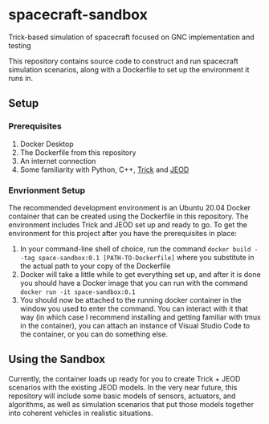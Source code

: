 # spacecraft-sandbox

Trick-based simulation of spacecraft focused on GNC implementation and testing

This repository contains source code to construct and run spacecraft simulation scenarios, along with a Dockerfile to set up the environment it runs in.

## Setup

### Prerequisites

1. Docker Desktop
2. The Dockerfile from this repository
3. An internet connection
4. Some familiarity with Python, C++, [Trick](https://github.com/nasa/trick) and [JEOD](https://github.com/nasa/jeod)

### Envrionment Setup

The recommended development environment is an Ubuntu 20.04 Docker container that can be created using the Dockerfile in this repository. The environment includes Trick and JEOD set up and ready to go. To get the environment for this project after you have the prerequisites in place:
1. In your command-line shell of choice, run the command `docker build --tag space-sandbox:0.1 [PATH-TO-Dockerfile]` where you substitute in the actual path to your copy of the Dockerfile
2. Docker will take a little while to get everything set up, and after it is done you should have a Docker image that you can run with the command `docker run -it space-sandbox:0.1`
3. You should now be attached to the running docker container in the window you used to enter the command. You can interact with it that way (in which case I recommend installing and getting familiar with tmux in the container), you can attach an instance of Visual Studio Code to the container, or you can do something else.

## Using the Sandbox

Currently, the container loads up ready for you to create Trick + JEOD scenarios with the existing JEOD models. In the very near future, this repository will include some basic models of sensors, actuators, and algorithms, as well as simulation scenarios that put those models together into coherent vehicles in realistic situations.
